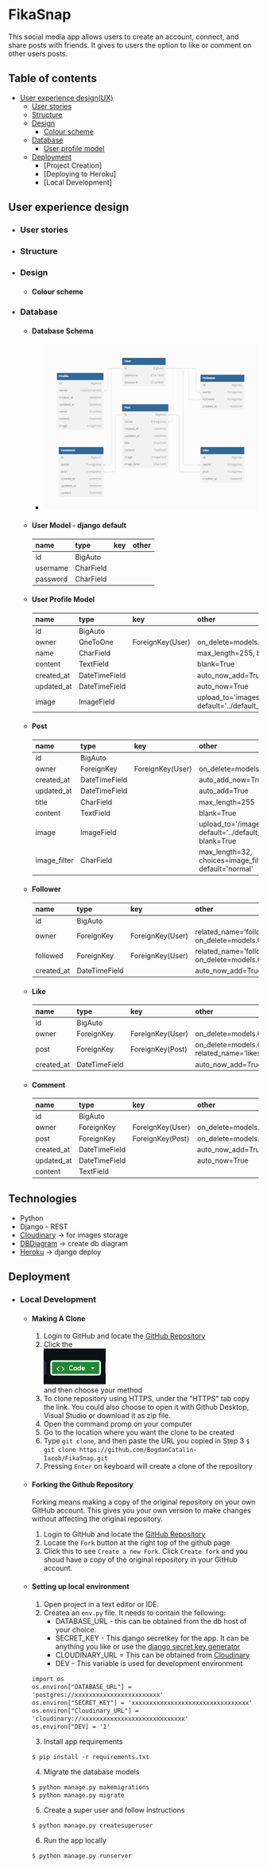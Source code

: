 # FikaSnap
This social media app allows users to create an account, connect, and share posts with friends. It gives to users the option to like or comment on other users posts.

## Table of contents
* [User experience design(UX)](#user-experience-design)
    * [User stories](#user-stories)
    * [Structure](#structure)
    * [Design](#design)
        * [Colour scheme](#colour-scheme)
    * [Database](#database)
        * [User profile model](#user-profile-model)
    * [Deployment](#deployment)
        * [Project Creation]
        * [Deploying to Heroku]
        * [Local Development]
    
## User experience design
*   ### User stories
*   ### Structure
*   ### Design
    *   #### Colour scheme
*   ### Database
    *   #### Database Schema
        *   ![Database Schema](assets\images\db_diagram.png)
    
    *   #### User Model - django default

        | name | type | key | other |
        | ---- | ---- | --- | ----- |
        | id | BigAuto |  |  |
        | username | CharField |  |  |
        | password | CharField |  |  |

    *   #### User Profile Model

        | name | type | key | other |
        |------|------|-----|-------|
        | id | BigAuto | | |
        | owner | OneToOne | ForeignKey(User) | on_delete=models.CASCADE |
        | name | CharField | | max_length=255, blank=True |
        | content | TextField | | blank=True |
        | created_at | DateTimeField | | auto_now_add=True |
        | updated_at | DateTimeField | | auto_now=True |
        | image | ImageField | | upload_to='images/', default='../default_profile_utdxde.jpg' |

    *   #### Post

        | name | type | key | other |
        |------|------|-----|-------|
        | id | BigAuto|  |  |
        | owner | ForeignKey | ForeignKey(User) | on_delete=models.CASCADE |
        | created_at | DateTimeField |  | auto_add_now=True |
        | updated_at | DateTimeField |  | auto_add=True |
        | title | CharField |  | max_length=255 |
        | content | TextField |  | blank=True |
        | image | ImageField |  | upload_to='/images', default='../default_post_fw8lmy', blank=True |
        | image_filter | CharField |  | max_length=32, choices=image_filter_choices, default='normal' |
    
    *   #### Follower

        | name | type | key | other |
        | ---- | ---- | --- | ----- |  
        | id | BigAuto |  |  |  
        | owner | ForeignKey | ForeignKey(User) | related_name='following', on_delete=models.CASCADE |  
        | followed | ForeignKey | ForeignKey(User) | related_name='followed', on_delete=models.CASCADE |  
        | created_at | DateTimeField |  | auto_now_add=True | 

    *   #### Like

        | name | type | key | other |
        | ---- | ---- | --- | ----- |
        | id | BigAuto |  |  |
        | owner | ForeignKey | ForeignKey(User) | on_delete=models.CASCADE |
        | post | ForeignKey | ForeignKey(Post) | on_delete=models.CASCADE, related_name='likes' |
        | created_at | DateTimeField |  | auto_now_add=True |
    
    *   #### Comment

        | name | type | key | other |
        | ---- | ---- | --- | ----- |
        | id | BigAuto |  |  |
        | owner | ForeignKey | ForeignKey(User) | on_delete=models.CASCADE |
        | post | ForeignKey | ForeignKey(Post) | on_delete=models.CASCADE |
        | created_at | DateTimeField |  | auto_now_add=True |
        | updated_at | DateTimeField |  | auto_now=True |
        | content | TextField |  |  |


## Technologies
*   Python
*   Django - REST
*   [Cloudinary](https://cloudinary.com) -> for images storage
*   [DBDiagram](https://dbdiagram.io) -> create db diagram
*   [Heroku](heroku.com) -> django deploy

## Deployment
*   ### Local Development
    * #### Making A Clone
        1.   Login to GitHub and locate the [GitHub Repository](https://github.com/BogdanCatalin-Iacob/FikaSnap)
        2.   Click the <br>![Code](assets\images\github_code_button.png) <br> and then choose your method
        3.   To clone repository using HTTPS, under the "HTTPS" tab copy the link.
        You could also choose to open it with Github Desktop, Visual Studio or download it as zip file.
        4.   Open the command promp on your computer
        5.   Go to the location where you want the clone to be created
        6.   Type `git clone`, and then paste the URL you copied in Step 3
        ```$ git clone https://github.com/BogdanCatalin-Iacob/FikaSnap.git```
        7. Pressing `Enter` on keyboard will create a clone of the repository
    
    * #### Forking the Github Repository
        Forking means making a copy of the original repository on your own GitHub account.
        This gives you your own version to make changes without affecting the original repository.

        1. Login to GitHub and locate the [GitHub Repository](https://github.com/BogdanCatalin-Iacob/FikaSnap)
        2. Locate the `Fork` button at the right top of the github page
        3. Click this to see `Create a new Fork`. Click `Create fork` and you shoud have a copy of the original repository in your GitHub account.
    
    * #### Setting up local environment
        1. Open project in a text editor or IDE.
        2. Createa an `env.py` file. It needs to contain the following:
            * DATABASE_URL - this can be obtained from the db host of your choice.
            * SECRET_KEY - This django secretkey for the app. It can be anything you like or use the [django secret key generator](https://djecrety.ir/)
            * CLOUDINARY_URL = This can be obtained from [Cloudinary](https://cloudinary.com)
            * DEV - This variable is used for development environment
        
        ```
        import os
        os.environ["DATABASE_URL"] = 'postgres://xxxxxxxxxxxxxxxxxxxxxxxx'
        os.environ["SECRET_KEY"] = 'xxxxxxxxxxxxxxxxxxxxxxxxxxxxxxxxx'
        os.environ["Cloudinary_URL"] = 'cloudinary://xxxxxxxxxxxxxxxxxxxxxxxxxxxxx'
        os.environ["DEV] = '1'
        ```

        3. Install app requirements
        ```
        $ pip install -r requirements.txt
        ```

        4. Migrate the database models
        ```
        $ python manage.py makemigrations
        $ python manage.py migrate
        ```

        5. Create a super user and follow instructions
        ```
        $ python manage.py createsuperuser
        ```

        6. Run the app locally
        ```
        $ python manage.py runserver
        ```

